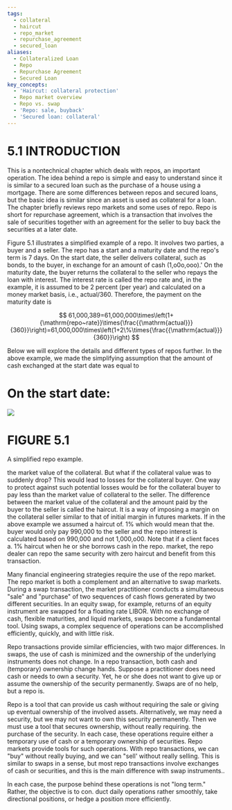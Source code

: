 ```yaml
---
tags:
  - collateral
  - haircut
  - repo_market
  - repurchase_agreement
  - secured_loan
aliases:
  - Collateralized Loan
  - Repo
  - Repurchase Agreement
  - Secured Loan
key_concepts:
  - 'Haircut: collateral protection'
  - Repo market overview
  - Repo vs. swap
  - 'Repo: sale, buyback'
  - 'Secured loan: collateral'
---
```


# 5.1 INTRODUCTION  

This is a nontechnical chapter which deals with repos, an important operation. The idea behind a repo is simple and easy to understand since it is similar to a secured loan such as the purchase of a house using a mortgage. There are some differences between repos and secured loans, but the basic idea is similar since an asset is used as collateral for a loan. The chapter briefly reviews repo markets and some uses of repo. Repo is short for repurchase agreement, which is a transaction that involves the sale of securities together with an agreement for the seller to buy back the securities at a later date.  

Figure 5.1 illustrates a simplified example of a repo. It involves two parties, a buyer and a seller. The repo has a start and a maturity date and the repo's term is 7 days. On the start date, the seller delivers collateral, such as bonds, to the buyer, in exchange for an amount of cash (1,o0o,ooo).' On the maturity date, the buyer returns the collateral to the seller who repays the loan with interest. The interest rate is called the repo rate and, in the example, it is assumed to be 2 percent (per year) and calculated on a money market basis, i.e., actual/360. Therefore, the payment on the maturity date is  

$$
61,000,389=61,000,000\times\left(1+{\mathrm{repo~rate}}\times{\frac{{\mathrm{actual}}}{360}}\right)=61,000,000\times\left(1+2\%\times{\frac{{\mathrm{actual}}}{360}}\right)
$$  

Below we will explore the details and different types of repos further. In the above example, we made the simplifying assumption that the amount of cash exchanged at the start date was equal to  

# On the start date:  

![](b9a47db89bf14a612f8ac3cd3f6a2b6bb32f7a582c03224ffb3521595ee9f91e.jpg)  

# FIGURE 5.1  

A simplified repo example.  

the market value of the collateral. But what if the collateral value was to suddenly drop? This would lead to losses for the collateral buyer. One way to protect against such potential losses would be for the collateral buyer to pay less than the market value of collateral to the seller. The difference between the market value of the collateral and the amount paid by the buyer to the seller is called the haircut. It is a way of imposing a margin on the collateral seller similar to that of initial margin in futures markets. If in the above example we assumed a haircut of. $1\%$ which would mean that the. buyer would only pay 990,000 to the seller and the repo interest is calculated based on 990,000 and not 1,000,o00. Note that if a client faces a. $1\%$ haircut when he or she borrows cash in the repo. market, the repo dealer can repo the same security with zero haircut and benefit from this transaction.  

Many financial engineering strategies require the use of the repo market. The repo market is both a complement and an alternative to swap markets. During a swap transaction, the market practitioner conducts a simultaneous "sale" and "purchase" of two sequences of cash flows generated by two different securities. In an equity swap, for example, returns of an equity instrument are swapped for a floating rate LIBOR. With no exchange of cash, flexible maturities, and liquid markets, swaps become a fundamental tool. Using swaps, a complex sequence of operations can be accomplished efficiently, quickly, and with little risk.  

Repo transactions provide similar efficiencies, with two major differences. In swaps, the use of cash is minimized and the ownership of the underlying instruments does not change. In a repo transaction, both cash and (temporary) ownership change hands. Suppose a practitioner does need cash or needs to own a security. Yet, he or she does not want to give up or assume the ownership of the security permanently. Swaps are of no help, but a repo is.  

Repo is a tool that can provide us cash without requiring the sale or giving up eventual ownership of the involved assets. Alternatively, we may need a security, but we may not want to own this security permanently. Then we must use a tool that secures ownership, without really requiring. the purchase of the security. In each case, these operations require either a temporary use of cash or a temporary ownership of securities. Repo markets provide tools for such operations. With repo transactions, we can "buy" without really buying, and we can "sell' without really selling. This is similar to swaps in a sense, but most repo transactions involve exchanges of cash or securities, and this is the main difference with swap instruments..  

In each case, the purpose behind these operations is not "long term." Rather, the objective is to con. duct daily operations rather smoothly, take directional positions, or hedge a position more efficiently.  
